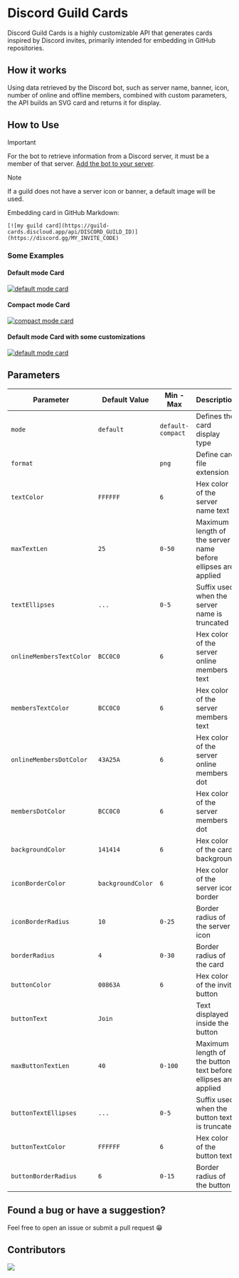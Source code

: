 # Discord Guild Cards

Discord Guild Cards is a highly customizable API that generates cards inspired by Discord invites, primarily intended for embedding in GitHub repositories.

## How it works

Using data retrieved by the Discord bot, such as server name, banner, icon, number of online and offline members, combined with custom parameters, the API builds an SVG card and returns it for display.

## How to Use

> [!IMPORTANT]
> For the bot to retrieve information from a Discord server, it must be a member of that server. [Add the bot to your server](https://discord.com/oauth2/authorize?client_id=1395943682498101318&permissions=0&integration_type=0&scope=bot).

> [!NOTE]
> If a guild does not have a server icon or banner, a default image will be used.

Embedding card in GitHub Markdown:

```
[![my guild card](https://guild-cards.discloud.app/api/DISCORD_GUILD_ID)](https://discord.gg/MY_INVITE_CODE)
```

### Some Examples

#### Default mode Card

[![default mode card](https://guild-cards.discloud.app/api/743482187365613641)](https://discord.gg/4hsS5V3Bgc)

#### Compact mode Card

[![compact mode card](https://guild-cards.discloud.app/api/743482187365613641?mode=compact)](https://discord.gg/4hsS5V3Bgc)

#### Default mode Card with some customizations

[![default mode card](https://guild-cards.discloud.app/api/743482187365613641?backgroundColor=DDDDDD&textColor=000000&statsTextColor=101010&borderRadius=0&buttonBorderRadius=0&buttonColor=000000)](https://discord.gg/4hsS5V3Bgc)

## Parameters

| Parameter                 | Default Value     | Min - Max            | Description                                                   |
| ------------------------- | ----------------- | -------------------- | ------------------------------------------------------------- |
| `mode`                    | `default`         | `default-compact`    | Defines the card display type                                 |
| `format`                  |                   | `png`                | Define card file extension                                    |
| `textColor`               | `FFFFFF`          | `6`                  | Hex color of the server name text                             |
| `maxTextLen`              | `25`              | `0-50`               | Maximum length of the server name before ellipses are applied |
| `textEllipses`            | `...`             | `0-5`                | Suffix used when the server name is truncated                 |
| `onlineMembersTextColor`  | `BCC0C0`          | `6`                  | Hex color of the server online members text                   |
| `membersTextColor`        | `BCC0C0`          | `6`                  | Hex color of the server members text                          |
| `onlineMembersDotColor`   | `43A25A`          | `6`                  | Hex color of the server online members dot                    |
| `membersDotColor`         | `BCC0C0`          | `6`                  | Hex color of the server members dot                           |
| `backgroundColor`         | `141414`          | `6`                  | Hex color of the card background                              |
| `iconBorderColor`         | `backgroundColor` | `6`                  | Hex color of the server icon border                           |
| `iconBorderRadius`        | `10`              | `0-25`               | Border radius of the server icon                              |
| `borderRadius`            | `4`               | `0-30`               | Border radius of the card                                     |
| `buttonColor`             | `00863A`          | `6`                  | Hex color of the invite button                                |
| `buttonText`              | `Join`            |                      | Text displayed inside the button                              |
| `maxButtonTextLen`        | `40`              | `0-100`              | Maximum length of the button text before ellipses are applied |
| `buttonTextEllipses`      | `...`             | `0-5`                | Suffix used when the button text is truncated                 |
| `buttonTextColor`         | `FFFFFF`          | `6`                  | Hex color of the button text                                  |
| `buttonBorderRadius`      | `6`               | `0-15`               | Border radius of the button                                   |

## Found a bug or have a suggestion?

Feel free to open an issue or submit a pull request 😁

## Contributors

<a href="https://github.com/bielgomes/discord-guild-cards/graphs/contributors">
  <img src="https://contrib.rocks/image?repo=bielgomes/discord-guild-cards" />
</a>
